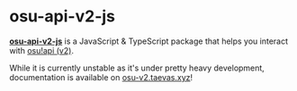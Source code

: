 # osu-api-v2-js

[**osu-api-v2-js**](https://github.com/TTTaevas/osu-api-v2-js) is a JavaScript & TypeScript package that helps you interact with [osu!api (v2)](https://docs.ppy.sh).

While it is currently unstable as it's under pretty heavy development, documentation is available on [osu-v2.taevas.xyz](https://osu-v2.taevas.xyz/)!
